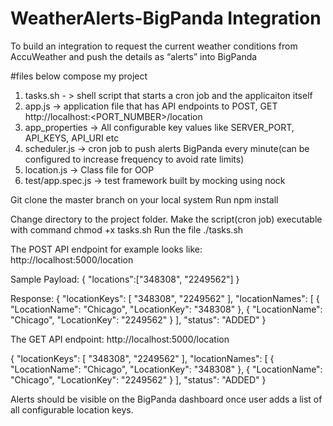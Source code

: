 # WeatherAlerts-BigPanda Integration
To build an integration to request the current weather conditions from AccuWeather and push the details as “alerts” into BigPanda

#files below compose my project
1) tasks.sh - > shell script that starts a cron job and the applicaiton itself
2) app.js -> application file that has API endpoints to POST, GET  http://localhost:<PORT_NUMBER>/location
3) app_properties -> All configurable key values like SERVER_PORT, API_KEYS, API_URI etc
4) scheduler.js -> cron job to push alerts BigPanda every minute(can be configured to increase frequency to avoid rate limits)
5) location.js -> Class file for OOP
6) test/app.spec.js -> test framework built by mocking using nock


Git clone the master branch on your local system
Run npm install 

Change directory to the project folder.
Make the script(cron job) executable with command chmod +x tasks.sh
Run the file ./tasks.sh

The POST API endpoint for example looks like: 
http://localhost:5000/location

Sample Payload:
{
	"locations":["348308", "2249562"]
}

Response:
{
    "locationKeys": [
        "348308",
        "2249562"
    ],
    "locationNames": [
        {
            "LocationName": "Chicago",
            "LocationKey": "348308"
        },
        {
            "LocationName": "Chicago",
            "LocationKey": "2249562"
        }
    ],
    "status": "ADDED"
}

The GET API endpoint:
http://localhost:5000/location

{
    "locationKeys": [
        "348308",
        "2249562"
    ],
    "locationNames": [
        {
            "LocationName": "Chicago",
            "LocationKey": "348308"
        },
        {
            "LocationName": "Chicago",
            "LocationKey": "2249562"
        }
    ],
    "status": "ADDED"
}

Alerts should be visible on the BigPanda dashboard once user adds a list of all configurable location keys. 
